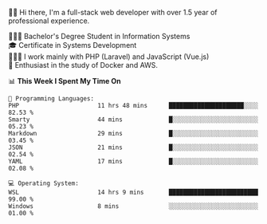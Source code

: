 🧑🏻 Hi there, I'm a full-stack web developer with over 1.5 year of professional experience.

🧑🏻‍🎓 Bachelor's Degree Student in Information Systems<br/>
🎓 Certificate in Systems Development<br/>
🧑🏻‍💻 I work mainly with PHP (Laravel) and JavaScript (Vue.js)<br/>
📘 Enthusiast in the study of Docker and AWS.<br/>

<!--START_SECTION:waka-->
📊 **This Week I Spent My Time On** 

```text
💬 Programming Languages: 
PHP                      11 hrs 48 mins      █████████████████████░░░░   82.53 % 
Smarty                   44 mins             █░░░░░░░░░░░░░░░░░░░░░░░░   05.23 % 
Markdown                 29 mins             █░░░░░░░░░░░░░░░░░░░░░░░░   03.45 % 
JSON                     21 mins             █░░░░░░░░░░░░░░░░░░░░░░░░   02.54 % 
YAML                     17 mins             █░░░░░░░░░░░░░░░░░░░░░░░░   02.08 % 

💻 Operating System: 
WSL                      14 hrs 9 mins       █████████████████████████   99.00 % 
Windows                  8 mins              ░░░░░░░░░░░░░░░░░░░░░░░░░   01.00 % 
```


<!--END_SECTION:waka-->
